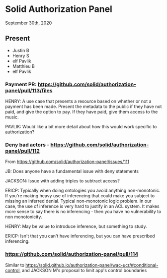 # Solid Authorization Panel
September 30th, 2020

## Present

- Justin B
- Henry S
- elf Pavlik
- Matthieu B
- elf Pavlik

### Payment PR:  https://github.com/solid/authorization-panel/pull/113/files

HENRY: A use case that presents a resource based on whether or not a payment has been made. Present the metadata to the public if they have not paid, and give the option to pay. If they have paid, give them access to the music.

PAVLIK: Would like a bit more detail about how this would work specific to authorization? 

### Deny bad actors - https://github.com/solid/authorization-panel/pull/112

From https://github.com/solid/authorization-panel/issues/111

JB: Does anyone have a fundamental issue with deny statements

JACKSON: Issue with adding triples to subtract access?

ERICP: Typically when doing ontologies you avoid anything non-monotonic. If you're making heavy use of inferencing that could make you subject to missing an inferred denial. Typical non-monotonic logic problem. In our case, the use of inference is very hard to justify in an ACL system. It makes more sense to say there is no inferencing - then you have no vulnerability to non monotonicity. 

HENRY: May be value to introduce inference, but something to study.

ERICP: Isn't that you can't have inferencing, but you can have prescribed inferencing.

### https://github.com/solid/authorization-panel/pull/114

Similar to https://solid.github.io/authorization-panel/wac-ucr/#conditional-control, and JACKSON M's proposal to limit app's control boundaries

